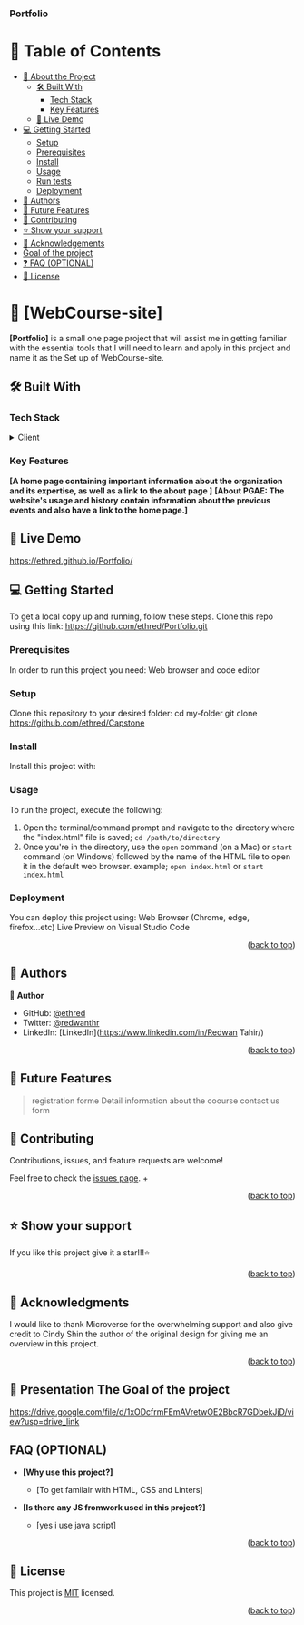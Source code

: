 <a name="readme-top"></a>

  <h3><b>Portfolio</b></h3>
</div>

# 📗 Table of Contents

- [📖 About the Project](#about-project)
  - [🛠 Built With](#built-with)
    - [Tech Stack](#tech-stack)
    - [Key Features](#key-features)
  - [🚀 Live Demo](#live-demo)
- [💻 Getting Started](#getting-started)
  - [Setup](#setup)
  - [Prerequisites](#prerequisites)
  - [Install](#install)
  - [Usage](#usage)
  - [Run tests](#run-tests)
  - [Deployment](#deployment)
- [👥 Authors](#authors)
- [🔭 Future Features](#future-features)
- [🤝 Contributing](#contributing)
- [⭐️ Show your support](#support)
- [🙏 Acknowledgements](#acknowledgements)
- [Goal of the project](#Goaloftheproject)
- [❓ FAQ (OPTIONAL)](#faq)
- [📝 License](#license)

# 📖 [WebCourse-site] <a name="about-project"></a>

**[Portfolio]** is a small one page project that will assist me in getting familiar with the essential tools that I will need to learn and apply in this project and name it as the Set up of WebCourse-site.

## 🛠 Built With <a name="built-with"></a>

### Tech Stack <a name="tech-stack"></a>

<details>
  <summary>Client</summary>
  <ul>
    <li><a href="https://html.com/">HTML</a></li>
    <li><a href="https://www.css3.com/">CSS</a></li>
  </ul>
</details>

### Key Features <a name="key-features"></a>

**[A home page containing important information about the organization and its expertise, as well as a link to the about page ]**
**[About PGAE: The website's usage and history contain information about the previous events and also have a link to the home page.]**

## 🚀 Live Demo <a name="live-demo"></a>

https://ethred.github.io/Portfolio/

## 💻 Getting Started <a name="getting-started"></a>

To get a local copy up and running, follow these steps. Clone this repo using this link:
https://github.com/ethred/Portfolio.git

### Prerequisites

In order to run this project you need:
Web browser and code editor

### Setup

Clone this repository to your desired folder:
cd my-folder
git clone https://github.com/ethred/Capstone

### Install

Install this project with:

### Usage

To run the project, execute the following:

1. Open the terminal/command prompt and navigate to the directory where the "index.html" file is saved; `cd /path/to/directory`
2. Once you're in the directory, use the `open` command (on a Mac) or `start` command (on Windows) followed by the name of the HTML file to open it in the default web browser.
   example; `open index.html` or `start index.html`

### Deployment

You can deploy this project using:
Web Browser (Chrome, edge, firefox...etc)
Live Preview on Visual Studio Code

<p align="right">(<a href="#readme-top">back to top</a>)</p>

## 👥 Authors <a name="authors"></a>

👤 **Author**

- GitHub: [@ethred](https://github.com/ethred/Portfolio.git)
- Twitter: [@redwanthr](https://twitter.com/@redwanthr)
- LinkedIn: [LinkedIn](https://www.linkedin.com/in/Redwan Tahir/)

<p align="right">(<a href="#readme-top">back to top</a>)</p>

## 🔭 Future Features <a name="future-features"></a>

> registration forme
> Detail information about the coourse
> contact us form

## 🤝 Contributing <a name="contributing"></a>

Contributions, issues, and feature requests are welcome!

Feel free to check the [issues page](../../issues/). +<p align="right">(<a href="#readme-top">back to top</a>)</p>

## ⭐️ Show your support <a name="support"></a>

If you like this project give it a star!!!⭐️

<p align="right">(<a href="#readme-top">back to top</a>)</p>

## 🙏 Acknowledgments <a name="acknowledgements"></a>

I would like to thank Microverse for the overwhelming support and also give credit to Cindy Shin the author of the original design for giving me an overview in this project.

<p align="right">(<a href="#readme-top">back to top</a>)</p>

## 🤝 Presentation The Goal of the project <a name="Goaloftheproject"></a>

https://drive.google.com/file/d/1xODcfrmFEmAVretwOE2BbcR7GDbekJjD/view?usp=drive_link

## FAQ (OPTIONAL) <a name="faq"></a>

- **[Why use this project?]**

  - [To get familair with HTML, CSS and Linters]

- **[Is there any JS fromwork used in this project?]**

  - [yes i use java script]

<p align="right">(<a href="#readme-top">back to top</a>)</p>

## 📝 License <a name="license"></a>

This project is [MIT](https://github.com/ethred/Capstone/blob/main/LICENSE) licensed.

<p align="right">(<a href="#readme-top">back to top</a>)</p>
